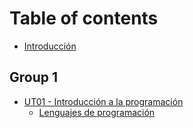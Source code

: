 # Table of contents

* [Introducción](README.md)

## Group 1

* [UT01 - Introducción a la programación](group-1/ut01-introduccion-a-la-programacion/README.md)
  * [Lenguajes de programación](group-1/ut01-introduccion-a-la-programacion/lenguajes-de-programacion.md)
